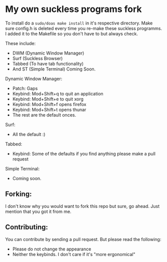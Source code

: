 # My own suckless programs fork
 To install do a ``sudo/doas make install`` in it's respective directory.
 Make sure config.h is deleted every time you re-make these suckless programms.
 I added it to the Makefile so you don't have to but always check.

 These include:
  - DWM (Dynamic Window Manager)
  - Surf (Suckless Browser)
  - Tabbed (To have tab functionality)
  - And ST (Simple Terminal) Coming Soon.

  Dynamic Window Manager:
  - Patch: Gaps
  - Keybind: Mod+Shift+q to quit an application
  - Keybind: Mod+Shift+e to quit xorg
  - Keybind: Mod+Shift+f opens firefox
  - Keybind: Mod+Shift+t opens thunar
  - The rest are the default onces.

  Surf: 
  - All the default :)

  Tabbed: 
  - Keybind: Some of the defaults if you find anything please make a pull request

  Simple Terminal:
  - Coming soon.

## Forking:
  I don't know why you would want to fork this repo but sure, go ahead. Just
  mention that you got it from me.

## Contributing:
  You can contribute by sending a pull request. But please read the following:
  - Please do not change the appearance
  - Neither the keybinds. I don't care if it's "more ergonomical"
